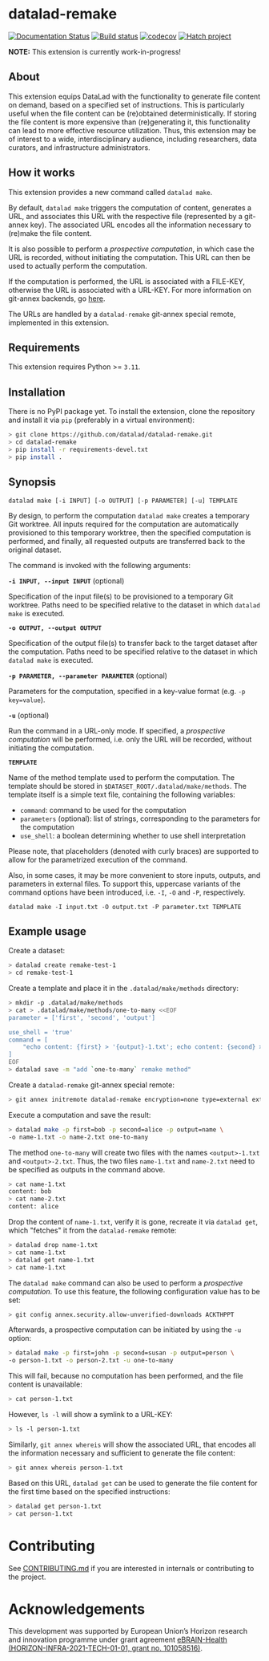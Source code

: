 # datalad-remake

[![Documentation Status](https://readthedocs.org/projects/datalad-remake/badge/?version=latest)](https://datalad-remake.readthedocs.io/en/latest/?badge=latest)
[![Build status](https://ci.appveyor.com/api/projects/status/25vbds4nncadopf8/branch/main?svg=true)](https://ci.appveyor.com/project/mih/datalad-remake/branch/main)
[![codecov](https://codecov.io/github/datalad/datalad-remake/graph/badge.svg?token=EBVAZXLF0J)](https://codecov.io/github/datalad/datalad-remake)
[![Hatch project](https://img.shields.io/badge/%F0%9F%A5%9A-Hatch-4051b5.svg)](https://github.com/pypa/hatch)


**NOTE:** This extension is currently work-in-progress!


## About

This extension equips DataLad with the functionality to generate file content on
demand, based on a specified set of instructions. This is particularly useful
when the file content can be (re)obtained deterministically. If storing the
file content is more expensive than (re)generating it, this functionality can
lead to more effective resource utilization. Thus, this extension may be of
interest to a wide, interdisciplinary audience, including researchers, data
curators, and infrastructure administrators.


## How it works

This extension provides a new command called `datalad make`.

By default, `datalad make` triggers the computation of content, generates a URL,
and associates this URL with the respective file (represented by a git-annex
key). The associated URL encodes all the information necessary to (re)make the
file content. 

It is also possible to perform a *prospective computation*, in which case the
URL is recorded, without initiating the computation. This URL can then be used
to actually perform the computation.

If the computation is performed, the URL is associated with a FILE-KEY,
otherwise the URL is associated with a URL-KEY. For more information on 
git-annex backends, go [here](https://git-annex.branchable.com/backends/).

The URLs are handled by a `datalad-remake` git-annex special remote, implemented in
this extension.


## Requirements

This extension requires Python >= `3.11`.


## Installation

There is no PyPI package yet. To install the extension, clone the repository
and install it via `pip` (preferably in a virtual environment):

```bash
> git clone https://github.com/datalad/datalad-remake.git
> cd datalad-remake
> pip install -r requirements-devel.txt
> pip install .
```


## Synopsis

```
datalad make [-i INPUT] [-o OUTPUT] [-p PARAMETER] [-u] TEMPLATE
```

By design, to perform the computation `datalad make` creates a temporary Git
worktree. All inputs required for the computation are automatically provisioned
to this temporary worktree, then the specified computation is performed, and
finally, all requested outputs are transferred back to the original dataset.

The command is invoked with the following arguments:

**`-i INPUT, --input INPUT`** (optional)

Specification of the input file(s) to be provisioned to a temporary Git
worktree. Paths need to be specified relative to the dataset in which `datalad
make` is executed.

**`-o OUTPUT, --output OUTPUT`**

Specification of the output file(s) to transfer back to the target dataset after
the computation. Paths need to be specified relative to the dataset in which
`datalad make` is executed.

**`-p PARAMETER, --parameter PARAMETER`** (optional)

Parameters for the computation, specified in a key-value format (e.g. `-p
key=value`).

**`-u`** (optional)

Run the command in a URL-only mode. If specified, a *prospective computation*
will be performed, i.e. only the URL will be recorded, without initiating the
computation.

**`TEMPLATE`**

Name of the method template used to perform the computation. The template should
be stored in `$DATASET_ROOT/.datalad/make/methods`. The template itself is a
simple text file, containing the following variables:
- `command`: command to be used for the computation
- `parameters` (optional):  list of strings, corresponding to the parameters for
  the computation
- `use_shell`: a boolean determining whether to use shell interpretation

Please note, that placeholders (denoted with curly braces) are supported to allow
for the parametrized execution of the command.

Also, in some cases, it may be more convenient to store inputs, outputs, and
parameters in external files. To support this, uppercase variants of the
command options have been introduced, i.e. `-I`, `-O` and `-P`, respectively.

```
datalad make -I input.txt -O output.txt -P parameter.txt TEMPLATE
```


## Example usage

Create a dataset:


```bash
> datalad create remake-test-1
> cd remake-test-1
```

Create a template and place it in the `.datalad/make/methods` directory:

```bash
> mkdir -p .datalad/make/methods
> cat > .datalad/make/methods/one-to-many <<EOF
parameter = ['first', 'second', 'output']

use_shell = 'true'
command = [
    "echo content: {first} > '{output}-1.txt'; echo content: {second} > '{output}-2.txt'",
]
EOF
> datalad save -m "add `one-to-many` remake method"
```

Create a `datalad-remake` git-annex special remote:
```bash
> git annex initremote datalad-remake encryption=none type=external externaltype=datalad-remake
```

Execute a computation and save the result:
```bash
> datalad make -p first=bob -p second=alice -p output=name \
-o name-1.txt -o name-2.txt one-to-many
```
The method `one-to-many` will create two files with the names `<output>-1.txt`
and `<output>-2.txt`. Thus, the two files `name-1.txt` and `name-2.txt` need to
be specified as outputs in the command above.

```bash
> cat name-1.txt
content: bob
> cat name-2.txt
content: alice
```

Drop the content of `name-1.txt`, verify it is gone, recreate it via
`datalad get`, which "fetches" it from the `datalad-remake` remote:

```bash
> datalad drop name-1.txt
> cat name-1.txt
> datalad get name-1.txt
> cat name-1.txt
``` 

The `datalad make` command can also be used to perform a *prospective
computation*. To use this feature, the following configuration value 
has to be set:

```bash
> git config annex.security.allow-unverified-downloads ACKTHPPT
```

Afterwards, a prospective computation can be initiated by using the `-u`
option:

```bash
> datalad make -p first=john -p second=susan -p output=person \
-o person-1.txt -o person-2.txt -u one-to-many
```

This will fail, because no computation has been performed, and the file content
is unavailable:

```bash
> cat person-1.txt
```

However, `ls -l` will show a symlink to a URL-KEY:

```bash
> ls -l person-1.txt
```

Similarly, `git annex whereis` will show the associated URL, that encodes all
the information necessary and sufficient to generate the file content:

```bash
> git annex whereis person-1.txt
```

Based on this URL, `datalad get` can be used to generate the file content for
the first time based on the specified instructions:

```bash
> datalad get person-1.txt
> cat person-1.txt
```


# Contributing

See [CONTRIBUTING.md](CONTRIBUTING.md) if you are interested in internals or
contributing to the project.


# Acknowledgements

This development was supported by European Union’s Horizon research and
innovation programme under grant agreement [eBRAIN-Health
(HORIZON-INFRA-2021-TECH-01-01, grant no.
101058516)](https://cordis.europa.eu/project/id/101058516).
